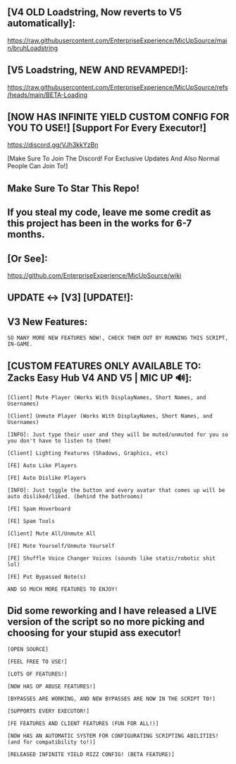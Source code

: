 ## [V4 OLD Loadstring, Now reverts to V5 automatically]:
https://raw.githubusercontent.com/EnterpriseExperience/MicUpSource/main/bruhLoadstring

## [V5 Loadstring, NEW AND REVAMPED!]:
https://raw.githubusercontent.com/EnterpriseExperience/MicUpSource/refs/heads/main/BETA-Loading
## [NOW HAS INFINITE YIELD CUSTOM CONFIG FOR YOU TO USE!] [Support For Every Executor!]

https://discord.gg/VJh3kkYzBn

[Make Sure To Join The Discord! For Exclusive Updates And Also Normal People Can Join To!]

## Make Sure To Star This Repo!

## If you steal my code, leave me some credit as this project has been in the works for 6-7 months.

## [Or See]:
https://github.com/EnterpriseExperience/MicUpSource/wiki

## UPDATE <-> [V3] [UPDATE!]:

## V3 New Features:
`SO MANY MORE NEW FEATURES NOW!, CHECK THEM OUT BY RUNNING THIS SCRIPT, IN-GAME.`

## [CUSTOM FEATURES ONLY AVAILABLE TO: Zacks Easy Hub V4 AND V5 | MIC UP 🔊]:
`[Client] Mute Player (Works With DisplayNames, Short Names, and Usernames)`

`[Client] Unmute Player (Works With DisplayNames, Short Names, and Usernames)`

`[INFO]: Just type their user and they will be muted/unmuted for you so you don't have to listen to them!`

`[Client] Lighting Features (Shadows, Graphics, etc)`

`[FE] Auto Like Players`

`[FE] Auto Dislike Players`

`[INFO]: Just toggle the button and every avatar that comes up will be auto disliked/liked. (behind the bathrooms)`

`[FE] Spam Hoverboard`

`[FE] Spam Tools`

`[Client] Mute All/Unmute All`

`[FE] Mute Yourself/Unmute Yourself`

`[FE] Shuffle Voice Changer Voices (sounds like static/robotic shit lol)`

`[FE] Put Bypassed Note(s)`

`AND SO MUCH MORE FEATURES TO ENJOY!`


## Did some reworking and I have released a LIVE version of the script so no more picking and choosing for your stupid ass executor!

`[OPEN SOURCE]`

`[FEEL FREE TO USE!]`

`[LOTS OF FEATURES!]`

`[NOW HAS OP ABUSE FEATURES!]`

`[BYPASSES ARE WORKING, AND NEW BYPASSES ARE NOW IN THE SCRIPT TO!]`

`[SUPPORTS EVERY EXECUTOR!]`

`[FE FEATURES AND CLIENT FEATURES (FUN FOR ALL!)]`

`[NOW HAS AN AUTOMATIC SYSTEM FOR CONFIGURATING SCRIPTING ABILITIES! (and for compatibility to!)]`

`[RELEASED INFINITE YIELD RIZZ CONFIG! (BETA FEATURE)]`
